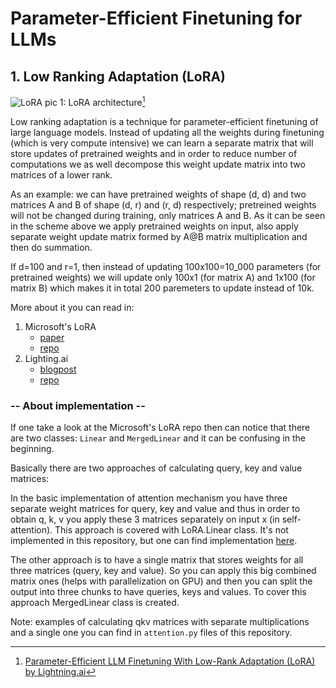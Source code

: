 # Parameter-Efficient Finetuning for LLMs

## 1. Low Ranking Adaptation (LoRA)

![LoRA](https://lightningaidev.wpengine.com/wp-content/uploads/2023/04/lora-3-1024x742.png)
pic 1: LoRA architecture[^1]

Low ranking adaptation is a technique for parameter-efficient finetuning of large language models. Instead of updating all the weights during finetuning (which is very compute intensive) we can learn a separate matrix that will store updates of pretrained weights and in order to reduce number of computations we as well decompose this weight update matrix into two matrices of a lower rank.

As an example: we can have pretrained weights of shape (d, d) and two matrices A and B of shape (d, r) and (r, d) respectively; pretreined weights will not be changed during training, only matrices A and B.
As it can be seen in the scheme above we apply pretrained weights on input, also apply separate weight update matrix formed by A@B matrix multiplication and then do summation.

If d=100 and r=1, then instead of updating 100x100=10_000 parameters (for pretrained weights) we will update only 100x1 (for matrix A) and 1x100 (for matrix B) which makes it in total 200 paremeters to update instead of 10k.

More about it you can read in:

1. Microsoft's LoRA
    - [paper](https://arxiv.org/pdf/2106.09685.pdf)
    - [repo](https://github.com/microsoft/LoRA/)
2. Lighting.ai
    - [blogpost](https://lightning.ai/pages/community/tutorial/lora-llm/)
    - [repo](https://github.com/Lightning-AI/lit-llama)

### -- About implementation --

If one take a look at the Microsoft's LoRA repo then can notice that there are two classes: `Linear` and `MergedLinear` and it can be confusing in the beginning.

Basically there are two approaches of calculating query, key and value matrices:

In the basic implementation of attention mechanism you have three separate weight matrices for query, key and
value and thus in order to obtain q, k, v you apply these 3 matrices separately on input x (in self-attention).
This approach is covered with LoRA.Linear class. It's not implemented in this repository, but one can find implementation [here](https://github.com/microsoft/LoRA/blob/main/loralib/layers.py#L91).

The other approach is to have a single matrix that stores weights for all three matrices (query, key and value).
So you can apply this big combined matrix ones (helps with parallelization on GPU) and then you can split the
output into three chunks to have queries, keys and values. To cover this approach MergedLinear class is created.

Note: examples of calculating qkv matrices with separate multiplications and a single one you can find in
`attention.py` files of this repository.

[^1]: [Parameter-Efficient LLM Finetuning With Low-Rank Adaptation (LoRA) by Lightning.ai](https://lightning.ai/pages/community/tutorial/lora-llm/)
